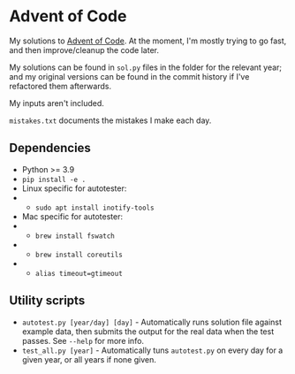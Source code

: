 # Advent of Code
My solutions to [Advent of Code](https://adventofcode.com).
At the moment, I'm mostly trying to go fast, and then improve/cleanup the code later.

My solutions can be found in `sol.py` files in the folder for the relevant year; and my original versions can be found in the commit history if I've refactored them afterwards.

My inputs aren't included.

`mistakes.txt` documents the mistakes I make each day.

## Dependencies
- Python >= 3.9
- `pip install -e .` 
- Linux specific for autotester:
- - `sudo apt install inotify-tools` 
- Mac specific for autotester:
- - `brew install fswatch` 
- - `brew install coreutils` 
- - `alias timeout=gtimeout` 

## Utility scripts
- `autotest.py [year/day] [day]` - Automatically runs solution file against example data, then submits the output for the real data when the test passes. See `--help` for more info.
- `test_all.py [year]` - Automatically tuns `autotest.py` on every day for a given year, or all years if none given.